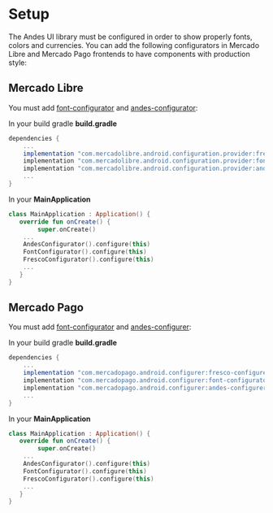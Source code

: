 # Setup
The Andes UI library must be configured in order to show properly fonts, colors and currencies. You can add the following configurators in Mercado Libre and Mercado Pago frontends to have components with production style:

## Mercado Libre

You must add [font-configurator](https://github.com/mercadolibre/fury_ml-config-provider-android/tree/master/font-configurator) and [andes-configurator](https://github.com/mercadolibre/fury_ml-config-provider-android/tree/master/andes-configurator):

In your build gradle **build.gradle**
```groovy
dependencies {
    ...
    implementation "com.mercadolibre.android.configuration.provider:fresco-configurator:develop-$mlConfigVersion"
    implementation "com.mercadolibre.android.configuration.provider:font-configurator:develop-$mlConfigVersion"
    implementation "com.mercadolibre.android.configuration.provider:andes-configurator:$mlConfigVersion"
    ...
}
```

In your **MainApplication**
```kotlin
class MainApplication : Application() {
   override fun onCreate() {
       	super.onCreate()
	...
	AndesConfigurator().configure(this)
	FontConfigurator().configure(this)
	FrescoConfigurator().configure(this)
	...
   }
}
```

## Mercado Pago

You must add [font-configurator](https://github.com/mercadolibre/fury_mp-config-provider-android/tree/master/font-configurator) and [andes-configurer](https://github.com/mercadolibre/fury_mp-config-provider-android/tree/master/andes-configurer):

In your build gradle **build.gradle**
```groovy
dependencies {
    ...
    implementation "com.mercadopago.android.configurer:fresco-configurer:$mpConfigVersion"
    implementation "com.mercadopago.android.configurer:font-configurator:$mpConfigVersion"
    implementation "com.mercadopago.android.configurer:andes-configurer:$mpConfigVersion"
    ...
}
```

In your **MainApplication**
```kotlin
class MainApplication : Application() {
   override fun onCreate() {
       	super.onCreate()
	...
	AndesConfigurator().configure(this)
	FontConfigurator().configure(this)
	FrescoConfigurator().configure(this)
	...
   }
}
```
